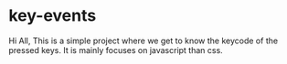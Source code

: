# key-events
Hi All,
This is a simple project where we get to know the keycode of the pressed keys.
It is mainly focuses on javascript than css. 

